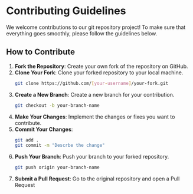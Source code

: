 # Contributing Guidelines

We welcome contributions to our git repository project! To make sure that everything goes smoothly, please follow the guidelines below.

## How to Contribute

1. **Fork the Repository**: Create your own fork of the repository on GitHub.
2. **Clone Your Fork**: Clone your forked repository to your local machine.
   ```bash
   git clone https://github.com/[your-username]/your-fork.git
3. **Create a New Branch**: Create a new branch for your contribution.
   ```bash
   git checkout -b your-branch-name
4. **Make Your Changes**: Implement the changes or fixes you want to contribute.
5. **Commit Your Changes**:
   ```bash
   git add .
   git commit -m "Descrbe the change"
6. **Push Your Branch**: Push your branch to your forked repository.
   ```bash 
   git push origin your-branch-name
7. **Submit a Pull Request**: Go to the original repository and open a Pull Request